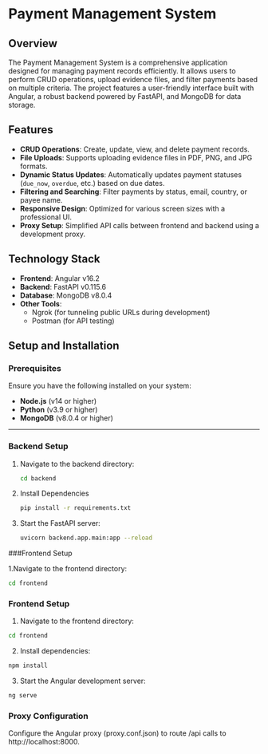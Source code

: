 # Payment Management System

## Overview
The Payment Management System is a comprehensive application designed for managing payment records efficiently. It allows users to perform CRUD operations, upload evidence files, and filter payments based on multiple criteria. The project features a user-friendly interface built with Angular, a robust backend powered by FastAPI, and MongoDB for data storage.

## Features
- **CRUD Operations**: Create, update, view, and delete payment records.
- **File Uploads**: Supports uploading evidence files in PDF, PNG, and JPG formats.
- **Dynamic Status Updates**: Automatically updates payment statuses (`due_now`, `overdue`, etc.) based on due dates.
- **Filtering and Searching**: Filter payments by status, email, country, or payee name.
- **Responsive Design**: Optimized for various screen sizes with a professional UI.
- **Proxy Setup**: Simplified API calls between frontend and backend using a development proxy.

## Technology Stack
- **Frontend**: Angular v16.2
- **Backend**: FastAPI v0.115.6
- **Database**: MongoDB v8.0.4
- **Other Tools**: 
  - Ngrok (for tunneling public URLs during development)
  - Postman (for API testing)

## Setup and Installation

### Prerequisites
Ensure you have the following installed on your system:
- **Node.js** (v14 or higher)
- **Python** (v3.9 or higher)
- **MongoDB** (v8.0.4 or higher)

---

### Backend Setup
1. Navigate to the backend directory:
   ```bash
   cd backend
2. Install Dependencies
   ```bash
   pip install -r requirements.txt

3. Start the FastAPI server:
   ```bash
   uvicorn backend.app.main:app --reload


###Frontend Setup

1.Navigate to the frontend directory:
  ```bash
  cd frontend
```

### Frontend Setup

1. Navigate to the frontend directory:
  ```bash
  cd frontend
```

2. Install dependencies:
  ```bash
  npm install
  ```

3. Start the Angular development server:
  ```bash
  ng serve
  ```

### Proxy Configuration

Configure the Angular proxy (proxy.conf.json) to route /api calls to http://localhost:8000.
